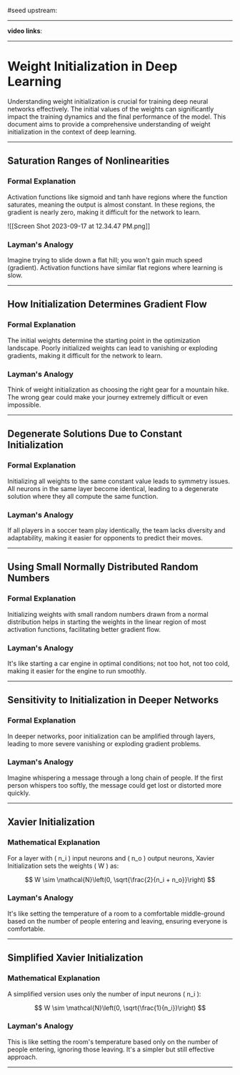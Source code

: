 
#seed 
upstream:

---

**video links**: 

---

# Weight Initialization in Deep Learning

Understanding weight initialization is crucial for training deep neural networks effectively. The initial values of the weights can significantly impact the training dynamics and the final performance of the model. This document aims to provide a comprehensive understanding of weight initialization in the context of deep learning.

---

## Saturation Ranges of Nonlinearities

### Formal Explanation

Activation functions like sigmoid and tanh have regions where the function saturates, meaning the output is almost constant. In these regions, the gradient is nearly zero, making it difficult for the network to learn.

![[Screen Shot 2023-09-17 at 12.34.47 PM.png]]

### Layman's Analogy

Imagine trying to slide down a flat hill; you won't gain much speed (gradient). Activation functions have similar flat regions where learning is slow.

---

## How Initialization Determines Gradient Flow

### Formal Explanation

The initial weights determine the starting point in the optimization landscape. Poorly initialized weights can lead to vanishing or exploding gradients, making it difficult for the network to learn.

### Layman's Analogy

Think of weight initialization as choosing the right gear for a mountain hike. The wrong gear could make your journey extremely difficult or even impossible.

---

## Degenerate Solutions Due to Constant Initialization

### Formal Explanation

Initializing all weights to the same constant value leads to symmetry issues. All neurons in the same layer become identical, leading to a degenerate solution where they all compute the same function.

### Layman's Analogy

If all players in a soccer team play identically, the team lacks diversity and adaptability, making it easier for opponents to predict their moves.

---

## Using Small Normally Distributed Random Numbers

### Formal Explanation

Initializing weights with small random numbers drawn from a normal distribution helps in starting the weights in the linear region of most activation functions, facilitating better gradient flow.

### Layman's Analogy

It's like starting a car engine in optimal conditions; not too hot, not too cold, making it easier for the engine to run smoothly.

---

## Sensitivity to Initialization in Deeper Networks

### Formal Explanation

In deeper networks, poor initialization can be amplified through layers, leading to more severe vanishing or exploding gradient problems.

### Layman's Analogy

Imagine whispering a message through a long chain of people. If the first person whispers too softly, the message could get lost or distorted more quickly.

---

## Xavier Initialization

### Mathematical Explanation

For a layer with \( n_i \) input neurons and \( n_o \) output neurons, Xavier Initialization sets the weights \( W \) as:

$$
W \sim \mathcal{N}\left(0, \sqrt{\frac{2}{n_i + n_o}}\right)
$$

### Layman's Analogy

It's like setting the temperature of a room to a comfortable middle-ground based on the number of people entering and leaving, ensuring everyone is comfortable.

---

## Simplified Xavier Initialization

### Mathematical Explanation

A simplified version uses only the number of input neurons \( n_i \):

$$
W \sim \mathcal{N}\left(0, \sqrt{\frac{1}{n_i}}\right)
$$

### Layman's Analogy

This is like setting the room's temperature based only on the number of people entering, ignoring those leaving. It's a simpler but still effective approach.

---


